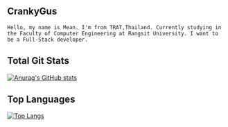 ## CrankyGus
    Hello, my name is Mean. I'm from TRAT,Thailand. Currently studying in the Faculty of Computer Engineering at Rangsit University. I want to be a Full-Stack developer.

## Total Git Stats

[![Anurag's GitHub stats](https://github-readme-stats.vercel.app/api?username=CrankyGus)](https://github.com/anuraghazra/github-readme-stats)

## Top Languages 

[![Top Langs](https://github-readme-stats.vercel.app/api/top-langs/?username=CrankyGus&layout=compact)](https://github.com/anuraghazra/github-readme-stats)
